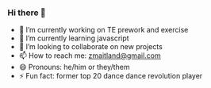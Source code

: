 ### Hi there 👋

<!--
**zmaitlandTE/zmaitlandTE** is a ✨ _special_ ✨ repository because its `README.md` (this file) appears on your GitHub profile.

Here are some ideas to get you started:

- 🔭 I’m currently working on ...
- 🌱 I’m currently learning ...
- 👯 I’m looking to collaborate on ...
- 🤔 I’m looking for help with ...
- 💬 Ask me about ...
- 📫 How to reach me: ...
- 😄 Pronouns: ...
- ⚡ Fun fact: ...
-->

- 🔭 I’m currently working on TE prework and exercise
- 🌱 I’m currently learning javascript
- 👯 I’m looking to collaborate on new projects
- 📫 How to reach me: zmaitland@gmail.com
- 😄 Pronouns: he/him or they/them
- ⚡ Fun fact: former top 20 dance dance revolution player